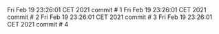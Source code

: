 Fri Feb 19 23:26:01 CET 2021
commit # 1
Fri Feb 19 23:26:01 CET 2021
commit # 2
Fri Feb 19 23:26:01 CET 2021
commit # 3
Fri Feb 19 23:26:01 CET 2021
commit # 4
